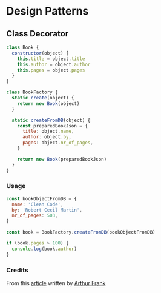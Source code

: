 # Design Patterns

## Class Decorator

```js
class Book {
  constructor(object) {
    this.title = object.title
    this.author = object.author
    this.pages = object.pages
  }
}
```

```js
class BookFactory {
  static create(object) {
    return new Book(object)
  }

  static createFromDB(object) {
    const preparedBookJson = {
      title: object.name,
      author: object.by,
      pages: object.nr_of_pages,
    }

    return new Book(preparedBookJson)
  }
}
```

### Usage

```js
const bookObjectFromDB = {
  name: 'Clean Code',
  by: 'Robert Cecil Martin',
  nr_of_pages: 503,
}

const book = BookFactory.createFromDB(bookObjectFromDB)

if (book.pages > 100) {
  console.log(book.author)
}
```

### Credits

From this [article](https://javascript.plainenglish.io/javascript-design-patterns-the-factory-pattern-6b399656d710) written by [Arthur Frank]()
